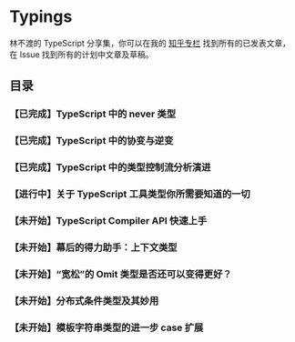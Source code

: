 # Typings

林不渡的 TypeScript 分享集，你可以在我的 [知乎专栏](https://www.zhihu.com/column/c_1446787480888053760) 找到所有的已发表文章，在 Issue 找到所有的计划中文章及草稿。

## 目录

### 【已完成】TypeScript 中的 never 类型

### 【已完成】TypeScript 中的协变与逆变

### 【已完成】TypeScript 中的类型控制流分析演进

### 【进行中】关于 TypeScript 工具类型你所需要知道的一切

### 【未开始】TypeScript Compiler API 快速上手

### 【未开始】幕后的得力助手：上下文类型

### 【未开始】“宽松”的 Omit 类型是否还可以变得更好？

### 【未开始】分布式条件类型及其妙用

### 【未开始】模板字符串类型的进一步 case 扩展

